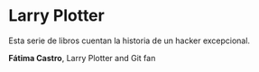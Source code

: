 # Larry Plotter

Esta serie de libros cuentan la historia de un hacker excepcional.

**Fátima Castro**, Larry Plotter and Git fan

